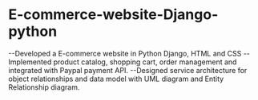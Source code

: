 # E-commerce-website-Django-python
--Developed a E-commerce website in Python Django, HTML and CSS
--Implemented product catalog, shopping cart, order management and integrated with Paypal payment API.
--Designed service architecture for object relationships and data model with UML diagram and Entity Relationship diagram.
